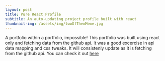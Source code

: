 ```yaml
---
layout: post
title: Pure React Profile
subtitle: An auto-updating project profile built with react
thumbnail-img: /assets/img/twoOfThemMeme.jpg
---
```


A portfolio within a portfolio, impossible! This portfolio was built using react only and fetching data from the github api. It was a good excercise in api data mapping and css tweaks. It will consistenly update as it is fetching from the github api. You can check it out [here](https://chapter-2-production.up.railway.app/)